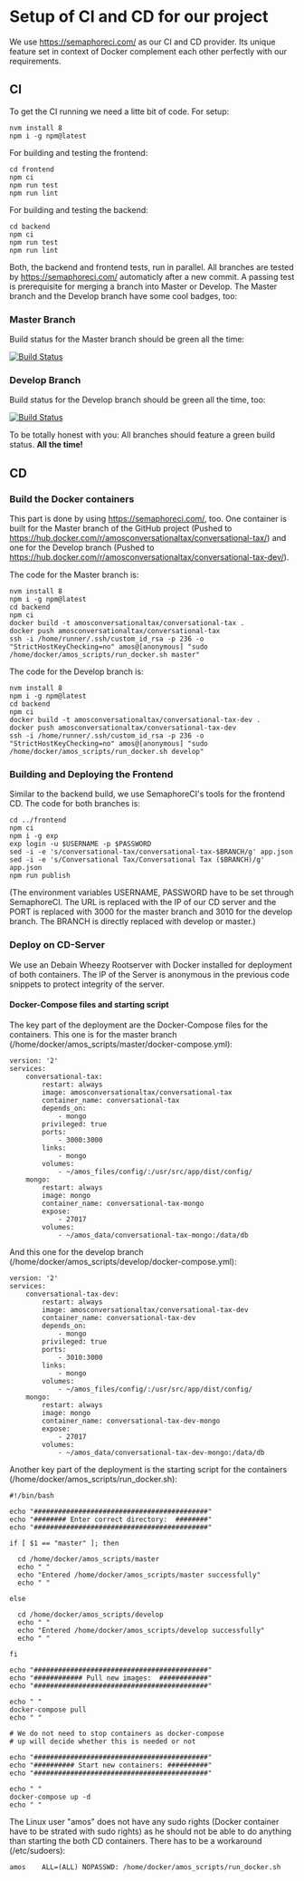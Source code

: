 # Setup of CI and CD for our project

We use https://semaphoreci.com/ as our CI and CD provider. Its unique feature set in context of Docker complement each other perfectly with our requirements.

## CI

To get the CI running we need a litte bit of code. For setup:

```
nvm install 8
npm i -g npm@latest
```

For building and testing the frontend:

```
cd frontend
npm ci
npm run test
npm run lint
```

For building and testing the backend:

```
cd backend
npm ci
npm run test
npm run lint
```

Both, the backend and frontend tests, run in parallel. All branches are tested by https://semaphoreci.com/ automaticly after a new commit. A passing test is prerequisite for merging a branch into Master or Develop. The Master branch and the Develop branch have some cool badges, too:

### Master Branch

Build status for the Master branch should be green all the time: 

[![Build Status](https://semaphoreci.com/api/v1/dominik-probst/conversationaltax-3/branches/master/badge.svg)](https://semaphoreci.com/dominik-probst/conversationaltax-3)

### Develop Branch

Build status for the Develop branch should be green all the time, too:

[![Build Status](https://semaphoreci.com/api/v1/dominik-probst/conversationaltax-3/branches/develop/badge.svg)](https://semaphoreci.com/dominik-probst/conversationaltax-3)

To be totally honest with you: All branches should feature a green build status. **All the time!**

## CD

### Build the Docker containers

This part is done by using https://semaphoreci.com/, too. One container is built for the Master branch of the GitHub project (Pushed to https://hub.docker.com/r/amosconversationaltax/conversational-tax/) and one for the Develop branch (Pushed to https://hub.docker.com/r/amosconversationaltax/conversational-tax-dev/).

The code for the Master branch is:

```
nvm install 8
npm i -g npm@latest
cd backend
npm ci
docker build -t amosconversationaltax/conversational-tax .
docker push amosconversationaltax/conversational-tax
ssh -i /home/runner/.ssh/custom_id_rsa -p 236 -o "StrictHostKeyChecking=no" amos@[anonymous] "sudo /home/docker/amos_scripts/run_docker.sh master"
```

The code for the Develop branch is:

```
nvm install 8
npm i -g npm@latest
cd backend
npm ci
docker build -t amosconversationaltax/conversational-tax-dev .
docker push amosconversationaltax/conversational-tax-dev
ssh -i /home/runner/.ssh/custom_id_rsa -p 236 -o "StrictHostKeyChecking=no" amos@[anonymous] "sudo /home/docker/amos_scripts/run_docker.sh develop"
```

### Building and Deploying the Frontend

Similar to the backend build, we use SemaphoreCI's tools for the frontend CD. The code for both branches is:

```
cd ../frontend
npm ci
npm i -g exp
exp login -u $USERNAME -p $PASSWORD
sed -i -e 's/conversational-tax/conversational-tax-$BRANCH/g' app.json
sed -i -e 's/Conversational Tax/Conversational Tax ($BRANCH)/g' app.json
npm run publish
```
(The environment variables USERNAME, PASSWORD have to be set through SemaphoreCI. The URL is replaced with the IP of our CD server and the PORT is replaced with 3000 for the master branch and 3010 for the develop branch. The BRANCH is directly replaced with develop or master.)

### Deploy on CD-Server

We use an Debain Wheezy Rootserver with Docker installed for deployment of both containers. The IP of the Server is anonymous in the previous code snippets to protect integrity of the server.

#### Docker-Compose files and starting script

The key part of the deployment are the Docker-Compose files for the containers. This one is for the master branch (/home/docker/amos_scripts/master/docker-compose.yml):

```
version: '2'
services:
    conversational-tax:
        restart: always
        image: amosconversationaltax/conversational-tax
        container_name: conversational-tax
        depends_on:
            - mongo
        privileged: true
        ports:
            - 3000:3000
        links:
            - mongo
        volumes:
            - ~/amos_files/config/:/usr/src/app/dist/config/
    mongo:
        restart: always
        image: mongo
        container_name: conversational-tax-mongo
        expose:
            - 27017
        volumes:
            - ~/amos_data/conversational-tax-mongo:/data/db
```

And this one for the develop branch (/home/docker/amos_scripts/develop/docker-compose.yml):

```
version: '2'
services:
    conversational-tax-dev:
        restart: always
        image: amosconversationaltax/conversational-tax-dev
        container_name: conversational-tax-dev
        depends_on:
            - mongo
        privileged: true
        ports:
            - 3010:3000
        links:
            - mongo
        volumes:
            - ~/amos_files/config/:/usr/src/app/dist/config/
    mongo:
        restart: always
        image: mongo
        container_name: conversational-tax-dev-mongo
        expose:
            - 27017
        volumes:
            - ~/amos_data/conversational-tax-dev-mongo:/data/db
```

Another key part of the deployment is the starting script for the containers (/home/docker/amos_scripts/run_docker.sh):

```
#!/bin/bash

echo "###########################################"
echo "######## Enter correct directory:  ########"
echo "###########################################"

if [ $1 == "master" ]; then

  cd /home/docker/amos_scripts/master
  echo " "
  echo "Entered /home/docker/amos_scripts/master successfully"
  echo " "

else

  cd /home/docker/amos_scripts/develop
  echo " "
  echo "Entered /home/docker/amos_scripts/develop successfully"
  echo " "

fi

echo "###########################################"
echo "############ Pull new images:  ############"
echo "###########################################"

echo " "
docker-compose pull
echo " "

# We do not need to stop containers as docker-compose
# up will decide whether this is needed or not

echo "###########################################"
echo "########## Start new containers: ##########"
echo "###########################################"

echo " "
docker-compose up -d
echo " "
```

The Linux user "amos" does not have any sudo rights (Docker container have to be strated with sudo rights) as he should not be able to do anything than starting the both CD containers. There has to be a workaround (/etc/sudoers):

```
amos    ALL=(ALL) NOPASSWD: /home/docker/amos_scripts/run_docker.sh
```